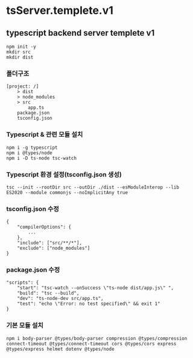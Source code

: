 # tsServer.templete.v1

## typescript backend server templete v1

```
npm init -y
mkdir src
mkdir dist
```

### 폴더구조

```
[project: /]
    > dist
    > node_modules
    > src
        app.ts
    package.json
    tsconfig.json
```

### Typescript & 관련 모듈 설치

```
npm i -g typescript
npm i @types/node
npm i -D ts-node tsc-watch
```

### Typescript 환경 설정(tsconfig.json 생성)

```
tsc --init --rootDir src --outDir ./dist --esModuleInterop --lib ES2020 --module commonjs --noImplicitAny true
```

### tsconfig.json 수정

```
{
    "compilerOptions": {
        ...
    },
    "include": ["src/**/*"],
    "exclude": ["node_modules"]
}
```

### package.json 수정

```
"scripts": {
    "start": "tsc-watch --onSuccess \"ts-node dist/app.js\" ",
    "build": "tsc --build",
    "dev": "ts-node-dev src/app.ts",
    "test": "echo \"Error: no test specified\" && exit 1"
}
```

### 기본 모듈 설치

```
npm i body-parser @types/body-parser compression @types/compression connect-timeout @types/connect-timeout cors @types/cors express @types/express helmet dotenv @types/node
```

